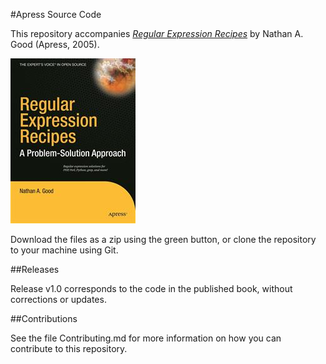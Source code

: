 #Apress Source Code

This repository accompanies [*Regular Expression Recipes*](http://www.apress.com/9781590594414) by Nathan A. Good (Apress, 2005).

![Cover image](9781590594414.jpg)

Download the files as a zip using the green button, or clone the repository to your machine using Git.

##Releases

Release v1.0 corresponds to the code in the published book, without corrections or updates.

##Contributions

See the file Contributing.md for more information on how you can contribute to this repository.
